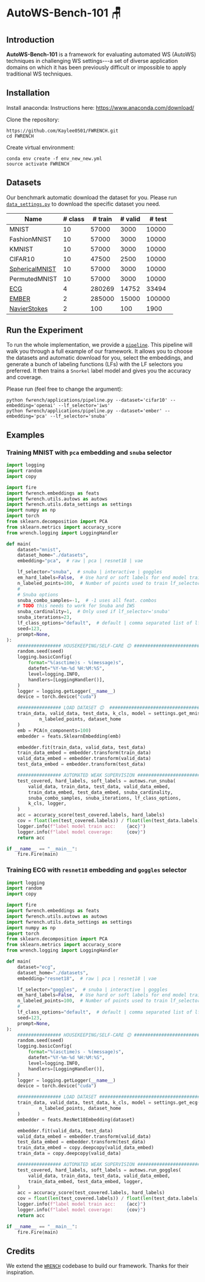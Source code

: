 # AutoWS-Bench-101 🪑

## Introduction
**AutoWS-Bench-101** is a framework for evaluating automated WS (AutoWS) techniques in challenging WS settings---a set of diverse application domains on which it has been previously difficult or impossible to apply traditional WS techniques.

## Installation
Install anaconda: Instructions here: https://www.anaconda.com/download/  

Clone the repository:
```
https://github.com/Kaylee0501/FWRENCH.git
cd FWRENCH
```
Create virtual environment:
```
conda env create -f env_new_new.yml
source activate FWRENCH
```
## Datasets
Our benchmark automatic download the dataset for you. Please run [`data_settings.py`](https://github.com/Kaylee0501/FWRENCH/blob/main/fwrench/utils/data_settings.py) to download the specific dataset you need.

| Name           | # class       | # train      |# valid       |# test        |
| -------------- | ------------- |------------- |------------- |------------- |
| MNIST          | 10            | 57000        | 3000         | 10000        |
| FashionMNIST   | 10            | 57000        | 3000         | 10000        |
| KMNIST         | 10            | 57000        | 3000         | 10000        |
| CIFAR10        | 10            | 47500        | 2500         | 10000        |
| [SphericalMNIST](https://arxiv.org/abs/1801.10130) | 10            | 57000        | 3000         | 10000        |
| PermutedMNIST  | 10            | 57000        | 3000         | 10000        |
| [ECG](https://www.ncbi.nlm.nih.gov/pmc/articles/PMC5978770/)            | 4             | 280269       | 14752        | 33494        |
| [EMBER](https://arxiv.org/abs/1804.04637)          | 2             | 285000       | 15000     | 100000|
| [NavierStokes](https://arxiv.org/abs/2010.08895)   | 2             |   100     | 100 |    1900

## Run the Experiment
To run the whole implementation, we provide a [`pipeline`](https://github.com/Kaylee0501/FWRENCH/blob/main/fwrench/applications/pipeline.py). This pipeline will walk you through a full example of our framework. It allows you to choose the datasets and automatic download for you, select the embeddings, and generate a bunch of labeling functions (LFs) with the LF selectors you preferred. It then trains a `Snorkel` label model and gives you the accuracy and coverage.  

Please run (feel free to change the argument):
```
python fwrench/applications/pipeline.py --dataset='cifar10' --embedding='openai' --lf_selector='iws'
python fwrench/applications/pipeline.py --dataset='ember' --embedding='pca' --lf_selector='snuba'
```

## Examples

### Training MNIST with `pca` embedding and `snuba` selector
```python
import logging
import random
import copy

import fire
import fwrench.embeddings as feats
import fwrench.utils.autows as autows
import fwrench.utils.data_settings as settings
import numpy as np
import torch
from sklearn.decomposition import PCA
from sklearn.metrics import accuracy_score
from wrench.logging import LoggingHandler

def main(
    dataset="mnist",
    dataset_home="./datasets",
    embedding="pca",  # raw | pca | resnet18 | vae

    lf_selector="snuba",  # snuba | interactive | goggles
    em_hard_labels=False,  # Use hard or soft labels for end model training
    n_labeled_points=100,  # Number of points used to train lf_selector
    #
    # Snuba options
    snuba_combo_samples=-1,  # -1 uses all feat. combos
    # TODO this needs to work for Snuba and IWS
    snuba_cardinality=1,  # Only used if lf_selector='snuba'
    snuba_iterations=23,
    lf_class_options="default",  # default | comma separated list of lf classes to use in the selection procedure. Example: 'DecisionTreeClassifier,LogisticRegression'
    seed=123,
    prompt=None,
):
    ################ HOUSEKEEPING/SELF-CARE 😊 ################################
    random.seed(seed)
    logging.basicConfig(
        format="%(asctime)s - %(message)s",
        datefmt="%Y-%m-%d %H:%M:%S",
        level=logging.INFO,
        handlers=[LoggingHandler()],
    )
    logger = logging.getLogger(__name__)
    device = torch.device("cuda")

    ################ LOAD DATASET 😊  ##########################################
    train_data, valid_data, test_data, k_cls, model = settings.get_mnist(
            n_labeled_points, dataset_home
    )
    emb = PCA(n_components=100)
    embedder = feats.SklearnEmbedding(emb)

    embedder.fit(train_data, valid_data, test_data)
    train_data_embed = embedder.transform(train_data)
    valid_data_embed = embedder.transform(valid_data)
    test_data_embed = embedder.transform(test_data)

    ################ AUTOMATED WEAK SUPERVISION ###############################
    test_covered, hard_labels, soft_labels = autows.run_snuba(
        valid_data, train_data, test_data, valid_data_embed,
        train_data_embed, test_data_embed, snuba_cardinality,
        snuba_combo_samples, snuba_iterations, lf_class_options,
        k_cls, logger,
    )
    acc = accuracy_score(test_covered.labels, hard_labels)
    cov = float(len(test_covered.labels)) / float(len(test_data.labels))
    logger.info(f"label model train acc:    {acc}")
    logger.info(f"label model coverage:     {cov}")
    return acc

if __name__ == "__main__":
    fire.Fire(main)
```
### Training ECG with `resnet18` embedding and `goggles` selector
```python
import logging
import random
import copy

import fire
import fwrench.embeddings as feats
import fwrench.utils.autows as autows
import fwrench.utils.data_settings as settings
import numpy as np
import torch
from sklearn.decomposition import PCA
from sklearn.metrics import accuracy_score
from wrench.logging import LoggingHandler

def main(
    dataset="ecg",
    dataset_home="./datasets",
    embedding="resnet18",  # raw | pca | resnet18 | vae

    lf_selector="goggles",  # snuba | interactive | goggles
    em_hard_labels=False,  # Use hard or soft labels for end model training
    n_labeled_points=100,  # Number of points used to train lf_selector
    #
    lf_class_options="default",  # default | comma separated list of lf classes to use in the selection procedure. Example: 'DecisionTreeClassifier,LogisticRegression'
    seed=123,
    prompt=None,
):
    ################ HOUSEKEEPING/SELF-CARE 😊 ################################
    random.seed(seed)
    logging.basicConfig(
        format="%(asctime)s - %(message)s",
        datefmt="%Y-%m-%d %H:%M:%S",
        level=logging.INFO,
        handlers=[LoggingHandler()],
    )
    logger = logging.getLogger(__name__)
    device = torch.device("cuda")

    ################ LOAD DATASET #############################################
    train_data, valid_data, test_data, k_cls, model = settings.get_ecg(
            n_labeled_points, dataset_home
    )
    embedder = feats.ResNet18Embedding(dataset)

    embedder.fit(valid_data, test_data)
    valid_data_embed = embedder.transform(valid_data)
    test_data_embed = embedder.transform(test_data)
    train_data_embed = copy.deepcopy(valid_data_embed)
    train_data = copy.deepcopy(valid_data)

    ################ AUTOMATED WEAK SUPERVISION ###############################
    test_covered, hard_labels, soft_labels = autows.run_goggles(
        valid_data, train_data, test_data, valid_data_embed,
        train_data_embed, test_data_embed, logger,
    )
    acc = accuracy_score(test_covered.labels, hard_labels)
    cov = float(len(test_covered.labels)) / float(len(test_data.labels))
    logger.info(f"label model train acc:    {acc}")
    logger.info(f"label model coverage:     {cov}")
    return acc

if __name__ == "__main__":
    fire.Fire(main)
```

## Credits
We extend the [`WRENCH`](https://github.com/JieyuZ2/wrench) codebase to build our framework. Thanks for their inspiration.
